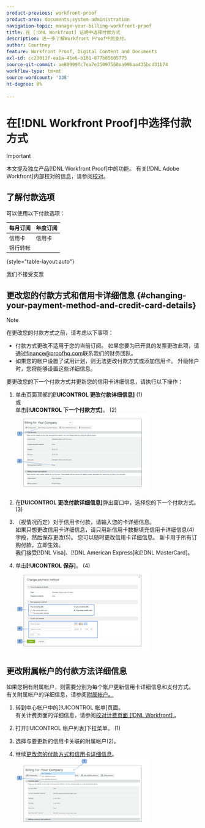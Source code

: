 ```yaml
---
product-previous: workfront-proof
product-area: documents;system-administration
navigation-topic: manage-your-billing-workfront-proof
title: 在 [!DNL Workfront] 证明中选择付款方式
description: 进一步了解Workfront Proof中的支付。
author: Courtney
feature: Workfront Proof, Digital Content and Documents
exl-id: cc23012f-ea1a-41e6-b101-877b85605775
source-git-commit: ae80999fc7ea7e35097560aa99baa435bcd31b74
workflow-type: tm+mt
source-wordcount: '338'
ht-degree: 0%

---
```


# 在[!DNL Workfront Proof]中选择付款方式

>[!IMPORTANT]
>
>本文提及独立产品[!DNL Workfront Proof]中的功能。 有关[!DNL Adobe Workfront]内部校对的信息，请参阅[校对](../../../review-and-approve-work/proofing/proofing.md)。

## 了解付款选项

可以使用以下付款选项：

| **每月订阅** | **年度订阅** |
|---|---|
| 信用卡 | 信用卡 |
| 银行转帐 |

{style="table-layout:auto"}

我们不接受支票

## 更改您的付款方式和信用卡详细信息 {#changing-your-payment-method-and-credit-card-details}

>[!NOTE]
>
>在更改您的付款方式之前，请考虑以下事项：
>
>* 付款方式更改不适用于您的当前订阅。 如果您要为已开具的发票更改此项，请通过[finance@proofhq.com](mailto:finance@proofhq.com)联系我们的财务团队。
>* 如果您的帐户设置了试用计划，则无法更改付款方式或添加信用卡。 升级帐户时，您将能够设置这些详细信息。
>



要更改您的下一个付款方式并更新您的信用卡详细信息，请执行以下操作：

1. 单击页面顶部的&#x200B;**[!UICONTROL 更改付款详细信息]** (1)\
   或\
   单击&#x200B;**[!UICONTROL 下一个付款方式]**。 (2)\
   ![Payment_and_CC_details1.png](assets/payment-and-cc-details1-350x205.png)

1. 在&#x200B;**[!UICONTROL 更改付款详细信息]**&#x200B;弹出窗口中，选择您的下一个付款方式。 (3)
1. （视情况而定）对于信用卡付款，请输入您的卡详细信息。\
   如果只想更改信用卡详细信息，请只用新信用卡数据填充信用卡详细信息(4)字段，然后保存更改(5)。 您可以随时更改信用卡详细信息。 新卡用于所有订购付款，立即生效。\
   我们接受[!DNL Visa]、[!DNL American Express]和[!DNL MasterCard]。

1. 单击&#x200B;**[!UICONTROL 保存]**。 (4)\
   ![Payment_and_CC_details.png](assets/payment-and-cc-details-350x217.png)

## 更改附属帐户的付款方法详细信息

如果您拥有附属帐户，则需要分别为每个帐户更新信用卡详细信息和支付方式。 有关附属帐户的详细信息，请参阅[附属帐户。](https://support.workfront.com/hc/en-us/sections/115000921108-Satellite-accounts)

1. 转到中心帐户中的[!UICONTROL 帐单]页面。\
   有关计费页面的详细信息，请参阅[校对计费页面 [!DNL Workfront] &#x200B;](../../../workfront-proof/wp-billingsettings/manage-your-billing/wp-billing-page.md)。

1. 打开[!UICONTROL 帐户列表]下拉菜单。 (1)
1. 选择与要更新的信用卡关联的附属帐户(2)。
1. 继续[更改您的付款方式和信用卡详细信息](#changing-your-payment-method-and-credit-card-details)。\
   ![Satellite_Account_Billing_Page.png](assets/satellite-account-billing-page-350x167.png)
